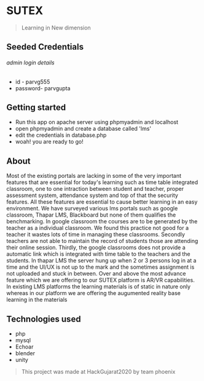 # SUTEX
> Learning in New dimension

## Seeded Credentials
###### admin login details
* id - parvg555
* password- parvgupta

## Getting started
* Run this app on apache server using phpmyadmin and localhost
* open phpmyadmin and create a database called 'lms'
* edit the credentials in database.php
* woah! you are ready to go!

## About
Most of the existing portals are lacking in some of the very important features that are essential for today's learning such as time table integrated classroom, one to one intraction between student and teacher, proper assessment system, attendance system and top of that the security features. All these features are essential to cause better learning in an easy environment. We have surveyed various lms portals such as google classroom, Thapar LMS, Blackboard but none of them qualifies the benchmarking. In google classroom the courses are to be generated by the teacher as a individual classroom. We found this practice not good for a teacher it wastes lots of time in managing these classrooms. Secondly teachers are not able to maintain the record of students those are attending their online session. Thirdly, the google classrooms does not provide a automatic link which is integrated with time table to the teachers and the students. In thapar LMS the server hung up when 2 or 3 persons log in at a time and the UI/UX is not up to the mark and the sometimes assignment is not uploaded and stuck in between. Over and above the most advance feature which we are offering to our SUTEX platform is AR/VR capabilities. In existing LMS platforms the learning materials is of static in nature only whereas in our platform we are offering the augumented reality base learning in the materials

## Technologies used

* php
* mysql
* Echoar
* blender
* unity

>This project was made at HackGujarat2020 by team phoenix
